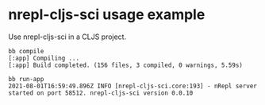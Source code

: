# nrepl-cljs-sci usage example

Use nrepl-cljs-sci in a CLJS project.

```
bb compile
[:app] Compiling ...
[:app] Build completed. (156 files, 3 compiled, 0 warnings, 5.59s)

bb run-app
2021-08-01T16:59:49.896Z INFO [nrepl-cljs-sci.core:193] - nRepl server started on port 58512. nrepl-cljs-sci version 0.0.10
```

